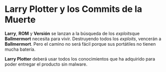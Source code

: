# Larry Plotter y los Commits de la Muerte

**Larry**, **ROM** y **Versión** se lanzan a la búsqueda de los *exploits*que
**Ballmermort** necesita para vivir.
Destruyendo todos los *exploits*, vencerán a **Ballmermort**.
Pero el camino no será fácil porque sus portátiles no tienen mucha batería.

**Larry Plotter** deberá usar todos los conocimientos que ha adquirido para poder 
entregar el producto sin malware.
